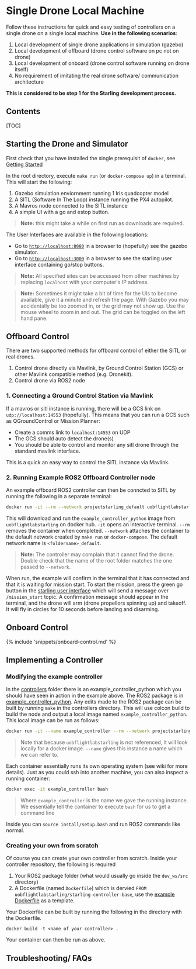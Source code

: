 # Single Drone Local Machine

Follow these instructions for quick and easy testing of controllers on a single drone on a single local machine. **Use in the following scenarios**:

1. Local development of single drone applications in simulation (gazebo)
2. Local development of offboard (drone control software on pc not on drone)
3. Local development of onboard (drone control software running on drone itself)
4. No requirement of imitating the real drone software/ communication architecture

**This is considered to be step 1 for the Starling development process.**
## Contents
[TOC]

## Starting the Drone and Simulator

First check that you have installed the single prerequisit of `docker`, see [Getting Started](../guide/getting-started)

In the root directory, execute `make run` (or `docker-compose up`) in a terminal. This will start the following:

1. Gazebo simulation enviornment running 1 Iris quadcopter model
2. A SITL (Software In The Loop) instance running the PX4 autopilot.
3. A Mavros node connected to the SITL instance
4. A simple UI with a go and estop button.

> **Note:** this might take a while on first run as downloads are required.

The User Interfaces are available in the following locations:

- Go to [`http://localhost:8080`](http://localhost:8080) in a browser to (hopefully) see the gazebo simulator.
- Go to [`http://localhost:3000`](http://localhost:3000) in a browser to see the starling user interface containing go/stop buttons.

> **Note:** All specified sites can be accessed from other machines by replacing `localhost` with your computer's IP address.

> **Note:** Sometimes it might take a bit of time for the UIs to become available, give it a minute and refresh the page. With Gazebo you may accidentally be too zoomed in, or the grid may not show up. Use the mouse wheel to zoom in and out. The grid can be toggled on the left hand pane.

## Offboard Control
There are two supported methods for offboard control of either the SITL or real drones.

1. Control drone directly via Mavlink, by Ground Control Station (GCS) or other Mavlink compatible method (e.g. Dronekit).
2. Control drone via ROS2 node

### 1. Connecting a Ground Control Station via Mavlink

If a mavros or sitl instance is running, there will be a GCS link on `udp://localhost:14553` (hopefully). This means that you can run a GCS such as QGroundControl or Mission Planner:

- Create a comms link to `localhost:14553` on UDP
- The GCS should auto detect the drone(s)
- You should be able to control and monitor any sitl drone through the standard mavlink interface.

This is a quick an easy way to control the SITL instance via Mavlink.

### 2. Running Example ROS2 Offboard Controller node

An example offboard ROS2 controller can then be conncted to SITL by running the following in a separate terminal:

```bash
docker run -it --rm --network projectstarling_default uobflightlabstarling/example_controller_python
```
This will download and run the `example_controller_python` image from `uobflightlabstarling` on docker hub. `-it` opens an interactive terminal. `--rm` removes the container when completed. `--network` attaches the container to the default network created by `make run` or `docker-compose`. The default network name is `<foldername>_default`.

> **Note:** The controller may complain that it cannot find the drone. Double check that the name of the root folder matches the one passed to `--network`.

When run, the example will confirm in the terminal that it has connected and that it is waiting for mission start. To start the mission, press the green go button in the [starling user interface](http://localhost:3000) which will send a message over `/mission_start` topic. A confirmation message should appear in the terminal, and the drone will arm (drone propellors spinning up) and takeoff. It will fly in circles for 10 seconds before landing and disarming.
## Onboard Control
{% include 'snippets/onboard-control.md' %}

## Implementing a Controller
### Modifying the example controller
In the [controllers](https://github.com/UoBFlightLab/ProjectStarling/tree/master/controllers) folder there is an example_controller_python which you should have seen in action in the example above. The ROS2 package is in [example_controller_python](https://github.com/UoBFlightLab/ProjectStarling/tree/master/controllers/example_controller_python/example_controller_python). Any edits made to the ROS2 package can be built by running `make` in the controllers directory. This will use colcon build to build the node and output a local image named `example_controller_python`. This local image can be run as follows:
```bash
docker run -it --name example_controller --rm --network projectstarling_default example_controller_python
```
> Note that because `uobflightlabstarling` is not referenced, it will look locally for a docker image. `--name` gives this instance a name which we can refer to.

Each container essentially runs its own operating system (see wiki for more details). Just as you could ssh into another machine, you can also inspect a running container:
```bash
docker exec -it example_controller bash
```
> Where `example_controller` is the name we gave the running instance. We essentially tell the container to execute `bash` for us to get a command line

Inside you can `source install/setup.bash` and run ROS2 commands like normal.

### Creating your own from scratch

Of course you can create your own controller from scratch. Inside your controller repository, the following is required
1. Your ROS2 package folder (what would usually go inside the `dev_ws/src` directory)
2. A Dockerfile (named `Dockerfile`) which is dervied `FROM uobflightlabstarling/starling-controller-base`, use the [example Dockerfile](https://github.com/UoBFlightLab/ProjectStarling/blob/master/controllers/example_controller_python/Dockerfile) as a template. 


Your Dockerfile can be built by running the following in the directory with the Dockerfile.
```
docker build -t <name of your controller> .
```

Your container can then be run as above.

## Troubleshooting/ FAQs